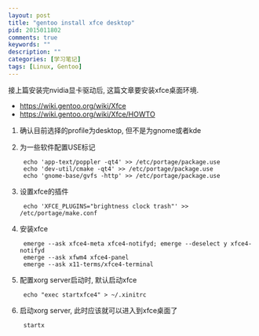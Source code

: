 ```yaml
---
layout: post
title: "gentoo install xfce desktop"
pid: 2015011802
comments: true
keywords: ""
description: ""
categories: [学习笔记]
tags: [Linux, Gentoo]
---
```


接上篇安装完nvidia显卡驱动后, 这篇文章要安装xfce桌面环境.

- <https://wiki.gentoo.org/wiki/Xfce>
- <https://wiki.gentoo.org/wiki/Xfce/HOWTO>

1. 确认目前选择的profile为desktop, 但不是为gnome或者kde
2. 为一些软件配置USE标记

        echo 'app-text/poppler -qt4' >> /etc/portage/package.use
        echo 'dev-util/cmake -qt4' >> /etc/portage/package.use
        echo 'gnome-base/gvfs -http' >> /etc/portage/package.use
3. 设置xfce的插件

        echo 'XFCE_PLUGINS="brightness clock trash"' >> /etc/portage/make.conf

3. 安装xfce

        emerge --ask xfce4-meta xfce4-notifyd; emerge --deselect y xfce4-notifyd
        emerge --ask xfwm4 xfce4-panel
        emerge --ask x11-terms/xfce4-terminal

4. 配置xorg server启动时, 默认启动xfce

        echo "exec startxfce4" > ~/.xinitrc

5. 启动xorg server, 此时应该就可以进入到xfce桌面了

        startx